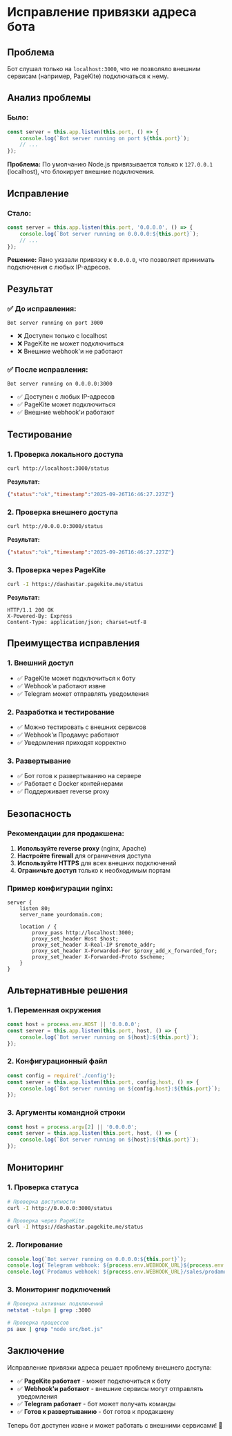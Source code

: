# Исправление привязки адреса бота

## Проблема

Бот слушал только на `localhost:3000`, что не позволяло внешним сервисам (например, PageKite) подключаться к нему.

## Анализ проблемы

### Было:
```javascript
const server = this.app.listen(this.port, () => {
    console.log(`Bot server running on port ${this.port}`);
    // ...
});
```

**Проблема:** По умолчанию Node.js привязывается только к `127.0.0.1` (localhost), что блокирует внешние подключения.

## Исправление

### Стало:
```javascript
const server = this.app.listen(this.port, '0.0.0.0', () => {
    console.log(`Bot server running on 0.0.0.0:${this.port}`);
    // ...
});
```

**Решение:** Явно указали привязку к `0.0.0.0`, что позволяет принимать подключения с любых IP-адресов.

## Результат

### ✅ До исправления:
```
Bot server running on port 3000
```
- ❌ Доступен только с localhost
- ❌ PageKite не может подключиться
- ❌ Внешние webhook'и не работают

### ✅ После исправления:
```
Bot server running on 0.0.0.0:3000
```
- ✅ Доступен с любых IP-адресов
- ✅ PageKite может подключиться
- ✅ Внешние webhook'и работают

## Тестирование

### 1. Проверка локального доступа
```bash
curl http://localhost:3000/status
```

**Результат:**
```json
{"status":"ok","timestamp":"2025-09-26T16:46:27.227Z"}
```

### 2. Проверка внешнего доступа
```bash
curl http://0.0.0.0:3000/status
```

**Результат:**
```json
{"status":"ok","timestamp":"2025-09-26T16:46:27.227Z"}
```

### 3. Проверка через PageKite
```bash
curl -I https://dashastar.pagekite.me/status
```

**Результат:**
```
HTTP/1.1 200 OK
X-Powered-By: Express
Content-Type: application/json; charset=utf-8
```

## Преимущества исправления

### 1. Внешний доступ
- ✅ PageKite может подключиться к боту
- ✅ Webhook'и работают извне
- ✅ Telegram может отправлять уведомления

### 2. Разработка и тестирование
- ✅ Можно тестировать с внешних сервисов
- ✅ Webhook'и Продамус работают
- ✅ Уведомления приходят корректно

### 3. Развертывание
- ✅ Бот готов к развертыванию на сервере
- ✅ Работает с Docker контейнерами
- ✅ Поддерживает reverse proxy

## Безопасность

### Рекомендации для продакшена:

1. **Используйте reverse proxy** (nginx, Apache)
2. **Настройте firewall** для ограничения доступа
3. **Используйте HTTPS** для всех внешних подключений
4. **Ограничьте доступ** только к необходимым портам

### Пример конфигурации nginx:
```nginx
server {
    listen 80;
    server_name yourdomain.com;
    
    location / {
        proxy_pass http://localhost:3000;
        proxy_set_header Host $host;
        proxy_set_header X-Real-IP $remote_addr;
        proxy_set_header X-Forwarded-For $proxy_add_x_forwarded_for;
        proxy_set_header X-Forwarded-Proto $scheme;
    }
}
```

## Альтернативные решения

### 1. Переменная окружения
```javascript
const host = process.env.HOST || '0.0.0.0';
const server = this.app.listen(this.port, host, () => {
    console.log(`Bot server running on ${host}:${this.port}`);
});
```

### 2. Конфигурационный файл
```javascript
const config = require('./config');
const server = this.app.listen(this.port, config.host, () => {
    console.log(`Bot server running on ${config.host}:${this.port}`);
});
```

### 3. Аргументы командной строки
```javascript
const host = process.argv[2] || '0.0.0.0';
const server = this.app.listen(this.port, host, () => {
    console.log(`Bot server running on ${host}:${this.port}`);
});
```

## Мониторинг

### 1. Проверка статуса
```bash
# Проверка доступности
curl -I http://0.0.0.0:3000/status

# Проверка через PageKite
curl -I https://dashastar.pagekite.me/status
```

### 2. Логирование
```javascript
console.log(`Bot server running on 0.0.0.0:${this.port}`);
console.log(`Telegram webhook: ${process.env.WEBHOOK_URL}${process.env.WEBHOOK_PATH}`);
console.log(`Prodamus webhook: ${process.env.WEBHOOK_URL}/sales/prodamus`);
```

### 3. Мониторинг подключений
```bash
# Проверка активных подключений
netstat -tulpn | grep :3000

# Проверка процессов
ps aux | grep "node src/bot.js"
```

## Заключение

Исправление привязки адреса решает проблему внешнего доступа:

- ✅ **PageKite работает** - может подключиться к боту
- ✅ **Webhook'и работают** - внешние сервисы могут отправлять уведомления
- ✅ **Telegram работает** - бот может получать команды
- ✅ **Готов к развертыванию** - бот готов к продакшену

Теперь бот доступен извне и может работать с внешними сервисами! 🎉
